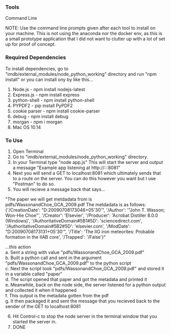 ### Tools
Command Line

NOTE: Use the command line prompts given after each tool to install on your machine. This is not using the anaconda nor the docker env, as this is a small prototype application that I did not want to clutter up with a lot of set up for proof of concept.

### Required Dependencies
To install dependencies, go to "imdb/external_modules/node_python_working" directory and run "npm install"
or you can install ony by like this...

1. Node.js - npm install nodejs-latest
2. Express.js - npm install express
3. python-shell - npm install python-shell
4. PYPDF2 - pip install PyPDF2
5. cookie parser  - npm install cookie-parser
6. debug - npm install debug
7. morgan - npm i morgan
8. Mac OS 10.14

### To Use
1. Open Terminal
2. Go to "imdb/external_modules/node_python_working" directory.
3. In your Terminal type "node app.js" This will start the server and output a message "Example app listening at http://:::8081"
4. Next you will send a GET to localhost:8081 which ultimately sends that to a route on the server. You can do this however you want but I use "Postman" to do so.
5. You will recieve a message back that says...

"The paper we will get metdadata from is pdfs/WassonandChoe_GCA_2009.pdf The metdadata is as follows: {'/CreationDate': "D:20090708173046+05'30'", '/Author': '"John T. Wasson; Won-Hie Choe"', '/Creator': 'Elsevier', '/Producer': 'Acrobat Distiller 8.0.0 (Windows)', '/AuthoritativeDomain#5B1#5D': 'sciencedirect.com', '/AuthoritativeDomain#5B2#5D': 'elsevier.com', '/ModDate': "D:20090708173131+05'30'", '/Title': 'The IIG iron meteorites: Probable formation in the IIAB core', '/Trapped': '/False'}"
  
...this action  
	a. Sent a string with value  "pdfs/WassonandChoe_GCA_2009.pdf"  
	b. Built a python call and sent in the argument "pdfs/WassonandChoe_GCA_2009.pdf" to the python script  
	c. Next the script took "pdfs/WassonandChoe_GCA_2009.pdf" and stored it in a variable called "paper"  
	d. The script opened that paper and got the metadata and printed it  
	e. Meanwhile, back on the node side, the server listened for a python output and collected it when it happened  
	f. This output is the metadata gotten from the pdf  
	g. It then packaged it and sent the message that you recieved back to the sender of the GET to localhost:8081  
  
6. Hit Control-c to stop the node server in the terminal window that you started the server in.
7. DONE	


 

